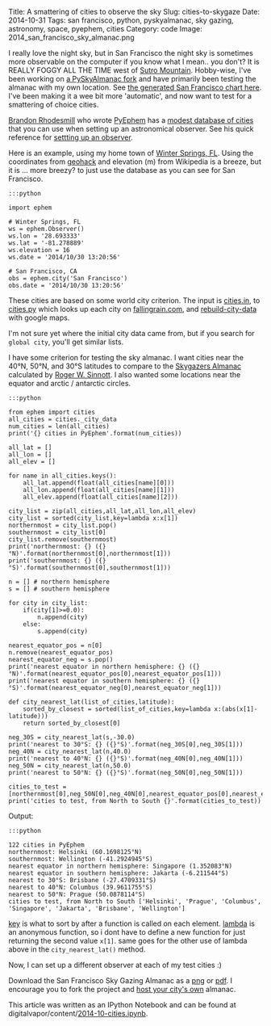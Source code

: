 Title: A smattering of cities to observe the sky
Slug: cities-to-skygaze
Date: 2014-10-31
Tags: san francisco, python, pyskyalmanac, sky gazing, astronomy, space, pyephem, cities
Category: code
Image: 2014_san_francisco_sky_almanac.png

I really love the night sky, but in San Francisco the night sky is sometimes more observable on the computer if you know what I mean.. you don't? It is REALLY FOGGY ALL THE TIME west of [Sutro Mountain](https://en.wikipedia.org/wiki/Mount_Sutro). Hobby-wise, I've been working on [a PySkyAlmanac fork](https://github.com/digitalvapor/PySkyAlmanac) and have primarily been testing the almanac with my own location. See [the generated San Francisco chart here](https://digitalvapor.github.io/PySkyAlmanac/). I've been making it a wee bit more 'automatic', and now want to test for a smattering of choice cities.

[Brandon Rhodesmill](http://rhodesmill.org/brandon/) who wrote [PyEphem](https://github.com/brandon-rhodes/pyephem) has a [modest database of cities](https://github.com/brandon-rhodes/pyephem/blob/master/ephem/cities.py) that you can use when setting up an astronomical observer. See his quick reference for [settting up an observer](http://rhodesmill.org/pyephem/quick.html#body-compute-observer).

Here is an example, using my home town of [Winter Springs, FL](https://en.wikipedia.org/wiki/Winter_Springs,_Florida). Using the coordinates from [geohack](https://tools.wmflabs.org/geohack/geohack.php?pagename=Winter_Springs%2C_Florida&params=28_41_36_N_81_16_44_W_region:US_type:city) and elevation (m) from Wikipedia is a breeze, but it is ... more breezy? to just use the database as you can see for San Francisco.

    :::python

    import ephem

    # Winter Springs, FL
    ws = ephem.Observer()
    ws.lon = '28.693333'
    ws.lat = '-81.278889'
    ws.elevation = 16
    ws.date = '2014/10/30 13:20:56'

    # San Francisco, CA
    obs = ephem.city('San Francisco')
    obs.date = '2014/10/30 13:20:56'

These cities are based on some world city criterion. The input is [cities.in](https://github.com/brandon-rhodes/pyephem/blob/master/data/cities.in), to [cities.py](https://github.com/brandon-rhodes/pyephem/blob/master/generate/cities.py) which looks up each city on [fallingrain.com](http://www.fallingrain.com/), and  [rebuild-city-data](https://github.com/brandon-rhodes/pyephem/blob/master/bin/rebuild-city-data) with google maps.

I'm not sure yet where the initial city data came from, but if you search for `global city`, you'll get similar lists.

I have some criterion for testing the sky almanac. I want cities near the 40°N, 50°N, and 30°S latitudes to compare to the [Skygazers Almanac](https://www.shopatsky.com/product/skygazers-almanac-2014-40-deg-n/calendars-and-almanacs) calculated by [Roger W. Sinnott](http://www.skyandtelescope.com/about-us/roger-w-sinnott/). I also wanted some locations near the equator and arctic / antarctic circles.

    :::python

    from ephem import cities
    all_cities = cities._city_data
    num_cities = len(all_cities)
    print('{} cities in PyEphem'.format(num_cities))

    all_lat = []
    all_lon = []
    all_elev = []

    for name in all_cities.keys():
        all_lat.append(float(all_cities[name][0]))
        all_lon.append(float(all_cities[name][1]))
        all_elev.append(float(all_cities[name][2]))

    city_list = zip(all_cities,all_lat,all_lon,all_elev)
    city_list = sorted(city_list,key=lambda x:x[1])
    northernmost = city_list.pop()
    southernmost = city_list[0]
    city_list.remove(southernmost)
    print('northernmost: {} ({}°N)'.format(northernmost[0],northernmost[1]))
    print('southernmost: {} ({}°S)'.format(southernmost[0],southernmost[1]))

    n = [] # northern hemisphere
    s = [] # southern hemisphere

    for city in city_list:
        if(city[1]>=0.0):
            n.append(city)
        else:
            s.append(city)

    nearest_equator_pos = n[0]
    n.remove(nearest_equator_pos)
    nearest_equator_neg = s.pop()
    print('nearest equator in northern hemisphere: {} ({}°N)'.format(nearest_equator_pos[0],nearest_equator_pos[1]))
    print('nearest equator in southern hemisphere: {} ({}°S)'.format(nearest_equator_neg[0],nearest_equator_neg[1]))

    def city_nearest_lat(list_of_cities,latitude):
        sorted_by_closest = sorted(list_of_cities,key=lambda x:(abs(x[1]-latitude)))
        return sorted_by_closest[0]

    neg_30S = city_nearest_lat(s,-30.0)
    print('nearest to 30°S: {} ({}°S)'.format(neg_30S[0],neg_30S[1]))
    neg_40N = city_nearest_lat(n,40.0)
    print('nearest to 40°N: {} ({}°S)'.format(neg_40N[0],neg_40N[1]))
    neg_50N = city_nearest_lat(n,50.0)
    print('nearest to 50°N: {} ({}°S)'.format(neg_50N[0],neg_50N[1]))

    cities_to_test = [northernmost[0],neg_50N[0],neg_40N[0],nearest_equator_pos[0],nearest_equator_neg[0],neg_30S[0],southernmost[0]]
    print('cities to test, from North to South {}'.format(cities_to_test))

Output:

    :::python

    122 cities in PyEphem
    northernmost: Helsinki (60.1698125°N)
    southernmost: Wellington (-41.2924945°S)
    nearest equator in northern hemisphere: Singapore (1.352083°N)
    nearest equator in southern hemisphere: Jakarta (-6.211544°S)
    nearest to 30°S: Brisbane (-27.4709331°S)
    nearest to 40°N: Columbus (39.9611755°S)
    nearest to 50°N: Prague (50.0878114°S)
    cities to test, from North to South ['Helsinki', 'Prague', 'Columbus', 'Singapore', 'Jakarta', 'Brisbane', 'Wellington']

[key](https://docs.python.org/3/howto/sorting.html?highlight=key#key-functions) is what to sort by after a function is called on each element. [lambda](https://docs.python.org/3/reference/expressions.html#lambda) is an anonymous function, so i dont have to define a new function for just returning the second value `x[1]`. same goes for the other use of lambda above in the `city_nearest_lat()` method.

Now, I can set up a different observer at each of my test cities :)

Download the San Francisco Sky Gazing Almanac as a [png](https://github.com/digitalvapor/PySkyAlmanac/raw/gh-pages/2014_San_Francisco.png) or [pdf](https://github.com/digitalvapor/PySkyAlmanac/raw/master/almanac_2014_San_Francisco.pdf). I encourage you to fork the project and [host your city's own](https://github.com/digitalvapor/PySkyAlmanac#fork) almanac.

This article was written as an IPython Notebook and can be found at digitalvapor/content/[2014-10-cities.ipynb](https://github.com/digitalvapor/digitalvapor/blob/source/content/2014-10-31-cities.ipynb).

